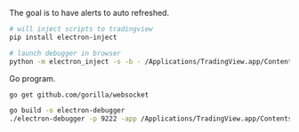 The goal is to have alerts to auto refreshed.

```bash
# will inject scripts to tradingview
pip install electron-inject

# launch debugger in browser
python -m electron_inject -s -b - /Applications/TradingView.app/Contents/MacOS/TradingView --remote-allow-origins='http://localhost:*'
```

Go program.

```bash
go get github.com/gorilla/websocket

go build -o electron-debugger
./electron-debugger -p 9222 -app /Applications/TradingView.app/Contents/MacOS/TradingView
```